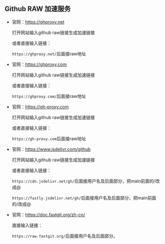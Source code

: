 ## Github RAW 加速服务 

- 官网：https://ghproxy.net

  打开网站输入github raw链接生成加速链接

  或者直接输入链接：

  `https://ghproxy.net/`后面接raw地址



- 官网：https://ghproxy.com

  打开网站输入github raw链接生成加速链接

  或者直接输入链接：

  `https://ghproxy.com/`后面接raw地址



- 官网：https://gh-proxy.com

  打开网站输入github raw链接生成加速链接

  或者直接输入链接：

  `https://gh-proxy.com`后面接raw地址

  

- 官网：https://www.jsdelivr.com/github

  打开网站输入github raw链接生成加速链接

  或者直接输入链接：

  `https://cdn.jsdelivr.net/gh/`后面接用户名及后面部分，把main前面的/改成@

  `https://fastly.jsdelivr.net/gh/`后面接用户名及后面部分，把main前面的/改成@



- 官网：https://doc.fastgit.org/zh-cn/

  直接输入链接：
  
  `https://raw.fastgit.org/`后面接用户名及后面部分。

